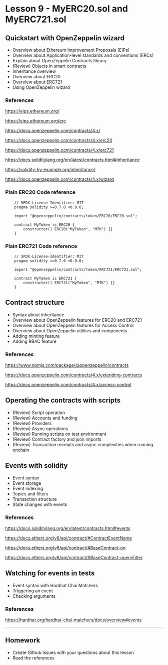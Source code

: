 # Lesson 9 - MyERC20.sol and MyERC721.sol

## Quickstart with OpenZeppelin wizard

* Overview about Ethereum Improvement Proposals (EIPs)
* Overview about Application-level standards and conventions (ERCs)
* Explain about OpenZeppelin Contracts library
* (Review) Objects in smart contracts
* Inheritance overview
* Overview about ERC20
* Overview about ERC721
* Using OpenZeppelin wizard

### References
<https://eips.ethereum.org/>

<https://eips.ethereum.org/erc>

<https://docs.openzeppelin.com/contracts/4.x/>

<https://docs.openzeppelin.com/contracts/4.x/erc20>

<https://docs.openzeppelin.com/contracts/4.x/erc721>

<https://docs.soliditylang.org/en/latest/contracts.html#inheritance>

<https://solidity-by-example.org/inheritance/>

<https://docs.openzeppelin.com/contracts/4.x/wizard>

### Plain ERC20 Code reference

        // SPDX-License-Identifier: MIT
        pragma solidity >=0.7.0 <0.9.0;

        import "@openzeppelin/contracts/token/ERC20/ERC20.sol";

        contract MyToken is ERC20 {
            constructor() ERC20("MyToken", "MTK") {}
        }

### Plain ERC721 Code reference

        // SPDX-License-Identifier: MIT
        pragma solidity >=0.7.0 <0.9.0;

        import "@openzeppelin/contracts/token/ERC721/ERC721.sol";

        contract MyToken is ERC721 {
            constructor() ERC721("MyToken", "MTK") {}
        }

## Contract structure

* Syntax about inheritance
* Overview about OpenZeppelin features for ERC20 and ERC721
* Overview about OpenZeppelin features for Access Control
* Overview about OpenZeppelin utilities and components
* Adding minting feature
* Adding RBAC feature

### References
<https://www.npmjs.com/package/@openzeppelin/contracts>

<https://docs.openzeppelin.com/contracts/4.x/extending-contracts>

<https://docs.openzeppelin.com/contracts/4.x/access-control>

## Operating the contracts with scripts

* (Review) Script operation
* (Review) Accounts and funding
* (Review) Providers
* (Review) Async operations
* (Review) Running scripts on test environment
* (Review) Contract factory and json imports
* (Review) Transaction receipts and async complexities when running onchain

## Events with solidity

* Event syntax
* Event storage
* Event indexing
* Topics and filters
* Transaction structure
* State changes with events

### References
<https://docs.soliditylang.org/en/latest/contracts.html#events>

<https://docs.ethers.org/v6/api/contract/#ContractEventName>

<https://docs.ethers.org/v6/api/contract/#BaseContract-on>

<https://docs.ethers.org/v6/api/contract/#BaseContract-queryFilter>


## Watching for events in tests

* Event syntax with Hardhat Chai Matchers
* Triggering an event
* Checking arguments

### References
<https://hardhat.org/hardhat-chai-matchers/docs/overview#events>

---

## Homework

* Create Github Issues with your questions about this lesson
* Read the references
 
 
